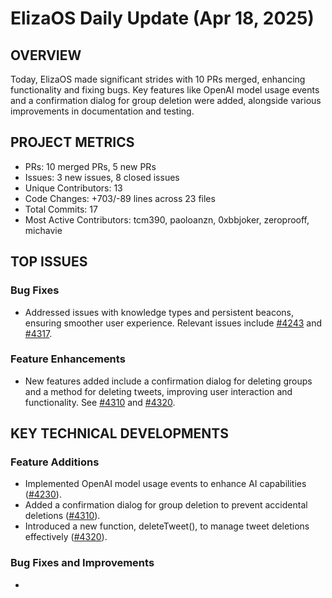 # ElizaOS Daily Update (Apr 18, 2025)

## OVERVIEW 
Today, ElizaOS made significant strides with 10 PRs merged, enhancing functionality and fixing bugs. Key features like OpenAI model usage events and a confirmation dialog for group deletion were added, alongside various improvements in documentation and testing.

## PROJECT METRICS
- PRs: 10 merged PRs, 5 new PRs
- Issues: 3 new issues, 8 closed issues
- Unique Contributors: 13
- Code Changes: +703/-89 lines across 23 files
- Total Commits: 17
- Most Active Contributors: tcm390, paoloanzn, 0xbbjoker, zeroprooff, michavie

## TOP ISSUES
### Bug Fixes
- Addressed issues with knowledge types and persistent beacons, ensuring smoother user experience. Relevant issues include [#4243](https://github.com/elizaos/eliza/issues/4243) and [#4317](https://github.com/elizaos/eliza/issues/4317).

### Feature Enhancements
- New features added include a confirmation dialog for deleting groups and a method for deleting tweets, improving user interaction and functionality. See [#4310](https://github.com/elizaos/eliza/pull/4310) and [#4320](https://github.com/elizaos/eliza/pull/4320).

## KEY TECHNICAL DEVELOPMENTS
### Feature Additions
- Implemented OpenAI model usage events to enhance AI capabilities ([#4230](https://github.com/elizaos/eliza/pull/4230)).
- Added a confirmation dialog for group deletion to prevent accidental deletions ([#4310](https://github.com/elizaos/eliza/pull/4310)).
- Introduced a new function, deleteTweet(), to manage tweet deletions effectively ([#4320](https://github.com/elizaos/eliza/pull/4320)).

### Bug Fixes and Improvements
-